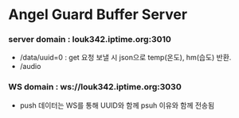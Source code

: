 # Angel Guard Buffer Server

### server domain : louk342.iptime.org:3010

- /data/uuid=0 : get 요청 보낼 시 json으로 temp(온도), hm(습도) 반환.
- /audio

### WS domain : ws://louk342.iptime.org:3030

- push 데이터는 WS를 통해 UUID와 함께 psuh 이유와 함께 전송됨

